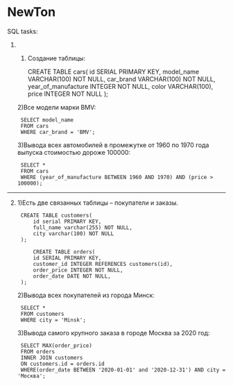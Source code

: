 # NewTon
SQL tasks:

1.
    1) Создание таблицы:

        CREATE TABLE cars(
            id SERIAL PRIMARY KEY, 
            model_name VARCHAR(100) NOT NULL, 
            car_brand VARCHAR(100) NOT NULL, 
            year_of_manufacture INTEGER NOT NULL, 
            color VARCHAR(100), 
            price INTEGER NOT NULL
        );


    2)Все модели марки BMV:
        
        SELECT model_name
        FROM cars 
        WHERE car_brand = 'BMV';


    3)Вывода всех автомобилей в промежутке от 1960 по 1970 года выпуска стоимостью дороже 100000:

        SELECT * 
        FROM cars 
        WHERE (year_of_manufacture BETWEEN 1960 AND 1970) AND (price > 100000);

----------------------------------------------------------------------------------------------------
2.
    1)Есть две связанных таблицы – покупатели и заказы.
        
        CREATE TABLE customers(
            id serial PRIMARY KEY, 
            full_name varchar(255) NOT NULL, 
            city varchar(100) NOT NULL
        );

            CREATE TABLE orders(
            id SERIAL PRIMARY KEY, 
            customer_id INTEGER REFERENCES customers(id), 
            order_price INTEGER NOT NULL, 
            order_date DATE NOT NULL,
        );


    2)Вывода всех покупателей из города Минск:

        SELECT *
        FROM customers 
        WHERE city = 'Minsk';


    3)Вывода самого крупного заказа в городе Москва за 2020 год:

        SELECT MAX(order_price) 
        FROM orders 
        INNER JOIN customers 
        ON customers.id = orders.id 
        WHERE(order_date BETWEEN '2020-01-01' and '2020-12-31') AND city = 'Москва';
